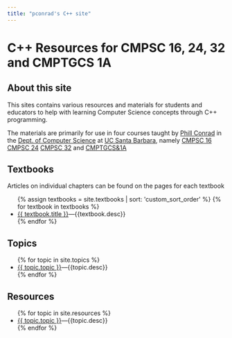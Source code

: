 ```yaml
---
title: "pconrad's C++ site"
---
```


# C++ Resources for CMPSC 16, 24, 32 and CMPTGCS 1A

<div id="about" data-role="collapsible" data-collapsed="false" markdown="1">
<h2>About this site</h2>

This sites contains various resources and materials for students and educators to help with
learning Computer Science concepts through C++ programming.

The materials are primarily for use in four courses taught by [Phill Conrad](http://www.cs.ucsb.edu/~pconrad)
in the [Dept. of Computer Science](http://www.cs.ucsb.edu) at
[UC Santa Barbara](http://www.ucsb.edu), namely
[CMPSC&nbsp;16](http://www.cs.ucsb.edu/education/courses/cmpsc-16)
[CMPSC&nbsp;24](http://www.cs.ucsb.edu/education/courses/cmpsc-24-0)
[CMPSC&nbsp;32](http://www.cs.ucsb.edu/education/courses/cmpsc-32)
and&nbsp;[CMPTGCS&1A](https://ccs.ucsb.edu/courses/computer-programming-and-organization-1-0)

</div><!-- about -->


<div id="textbooks" data-role="collapsible" data-collapsed="false">
  <h2>Textbooks</h2>
  <p>Articles on individual chapters can be found on the pages for each textbook</p>
    <ul>
      {% assign textbooks = site.textbooks | sort: 'custom_sort_order' %}
      {% for textbook in textbooks %}
         <li><a href="{{textbook.url}}">{{ textbook.title }}</a>&mdash;{{textbook.desc}}</li>
      {% endfor %}
    </ul>
</div>

<div id="topics" data-role="collapsible" data-collapsed="false">
  <h2>Topics</h2>
  <ul>
   {% for topic in site.topics %}
     <li><a href="{{topic.url}}">{{ topic.topic }}</a>&mdash;{{topic.desc}}</li>
   {% endfor %}
  </ul>
</div>


<div id="resources" data-role="collapsible" data-collapsed="false">
  <h2>Resources</h2>
  <ul>
   {% for topic in site.resources %}
     <li><a href="{{topic.url}}">{{ topic.topic }}</a>&mdash;{{topic.desc}}</li>
   {% endfor %}
  </ul>
</div>

